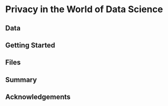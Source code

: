 # Privacy in the World of Data Science

## Data

## Getting Started

## Files

## Summary

## Acknowledgements
